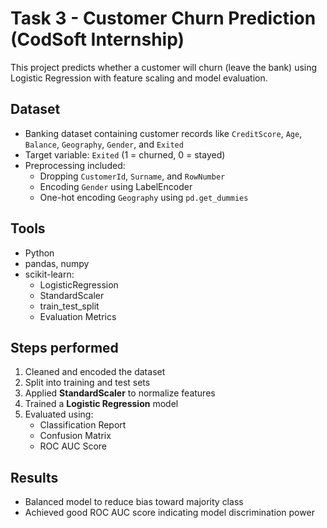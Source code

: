 #  Task 3 - Customer Churn Prediction (CodSoft Internship)

This project predicts whether a customer will churn (leave the bank) using Logistic Regression with feature scaling and model evaluation.






##  Dataset

- Banking dataset containing customer records like `CreditScore`, `Age`, `Balance`, `Geography`, `Gender`, and `Exited`
- Target variable: `Exited` (1 = churned, 0 = stayed)
- Preprocessing included:
  - Dropping `CustomerId`, `Surname`, and `RowNumber`
  - Encoding `Gender` using LabelEncoder
  - One-hot encoding `Geography` using `pd.get_dummies`
## Tools

- Python
- pandas, numpy
- scikit-learn:
  - LogisticRegression
  - StandardScaler
  - train_test_split
  - Evaluation Metrics


## Steps performed

1. Cleaned and encoded the dataset
2. Split into training and test sets
3. Applied **StandardScaler** to normalize features
4. Trained a **Logistic Regression** model
5. Evaluated using:
   - Classification Report
   - Confusion Matrix
   - ROC AUC Score
## Results
- Balanced model to reduce bias toward majority class
- Achieved good ROC AUC score indicating model discrimination power
